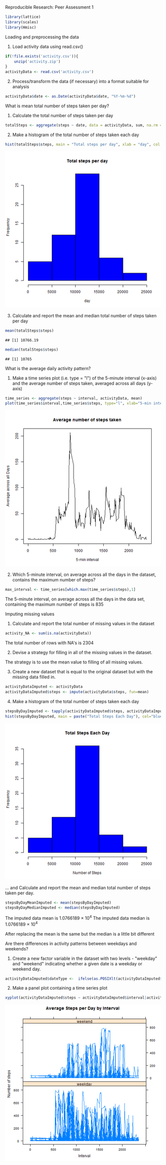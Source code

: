 Reproducible Research: Peer Assessment 1

```r
library(lattice)
library(scales)
library(Hmisc)
```
Loading and preprocessing the data

1. Load activity data using read.csv()


```r
if(!file.exists('activity.csv')){
    unzip('activity.zip')
}
activityData <- read.csv('activity.csv')
```

2. Process/transform the data (if necessary) into a format suitable for  analysis


```r
activityData$date <- as.Date(activityData$date, "%Y-%m-%d")
```

What is mean total number of steps taken per day?

1. Calculate the total number of steps taken per day

```r
totalSteps <- aggregate(steps ~ date, data = activityData, sum, na.rm = TRUE)
```
2. Make a histogram of the total number of steps taken each day

```r
hist(totalSteps$steps, main = "Total steps per day", xlab = "day", col = "blue")
```

![plot of chunk unnamed-chunk-5](figure/unnamed-chunk-5-1.png) 

3. Calculate and report the mean and median total number of steps taken per day

```r
mean(totalSteps$steps)
```

```
## [1] 10766.19
```

```r
median(totalSteps$steps)
```

```
## [1] 10765
```


What is the average daily activity pattern?


1. Make a time series plot (i.e. type = "l") of the 5-minute interval (x-axis) and the average number of steps taken, averaged across all days (y-axis)


```r
time_series <- aggregate(steps ~ interval, activityData, mean)
plot(time_series$interval,time_series$steps, type="l", xlab="5-min interval", ylab="Average across all Days",main="Average number of steps taken")
```

![plot of chunk unnamed-chunk-7](figure/unnamed-chunk-7-1.png) 

2. Which 5-minute interval, on average across all the days in the dataset, contains the maximum number of steps?


```r
max_interval <- time_series[which.max(time_series$steps),1]
```
The 5-minute interval, on average across all the days in the data set, containing the maximum number of steps is 835


Imputing missing values

1. Calculate and report the total number of missing values in the dataset


```r
activity_NA <- sum(is.na(activityData))
```

The total number of rows with NA's is 2304

2. Devise a strategy for filling in all of the missing values in the dataset. 

The strategy is to use the mean value to filling of all missing values.



3. Create a new dataset that is equal to the original dataset but with the missing data filled in.


```r
activityDataImputed <- activityData
activityDataImputed$steps <- impute(activityData$steps, fun=mean)
```

4. Make a histogram of the total number of steps taken each day


```r
stepsByDayImputed <- tapply(activityDataImputed$steps, activityDataImputed$date, sum)
hist(stepsByDayImputed, main = paste("Total Steps Each Day"), col="blue", xlab="Number of Steps")
```

![plot of chunk unnamed-chunk-11](figure/unnamed-chunk-11-1.png) 

... and Calculate and report the mean and median total number of steps taken per day.


```r
stepsByDayMeanImputed <- mean(stepsByDayImputed)
stepsByDayMedianImputed <- median(stepsByDayImputed)
```

The imputed data mean is 1.0766189 &times; 10<sup>4</sup>
The imputed data median is 1.0766189 &times; 10<sup>4</sup>

After replacing the mean is the same but the median is a little bit different


Are there differences in activity patterns between weekdays and weekends?

1. Create a new factor variable in the dataset with two levels - "weekday" and "weekend" indicating whether a given date is a weekday or weekend day.


```r
activityDataImputed$dateType <-  ifelse(as.POSIXlt(activityDataImputed$date)$wday %in% c(0,6), 'weekend', 'weekday')
```

2. Make a panel plot containing a time series plot


```r
xyplot(activityDataImputed$steps ~ activityDataImputed$interval|activityDataImputed$dateType, main="Average Steps per Day by Interval",xlab="Interval", ylab="Number of steps",layout=c(1,2), type="l")
```

![plot of chunk unnamed-chunk-14](figure/unnamed-chunk-14-1.png) 
